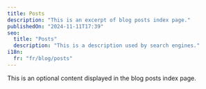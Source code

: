 ```yaml
---
title: Posts
description: "This is an excerpt of blog posts index page."
publishedOn: "2024-11-11T17:39"
seo:
  title: "Posts"
  description: "This is a description used by search engines."
i18n:
  fr: "fr/blog/posts"
---
```


This is an optional content displayed in the blog posts index page.
